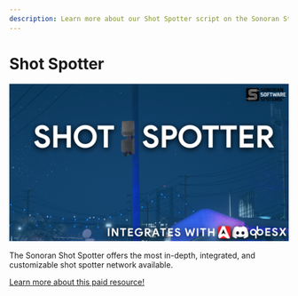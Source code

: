 ```yaml
---
description: Learn more about our Shot Spotter script on the Sonoran Store!
---
```


# Shot Spotter

![Sonoran Store - Shot Spotter](<../../.gitbook/assets/image (16) (2) (1) (1).png>)

The Sonoran Shot Spotter offers the most in-depth, integrated, and customizable shot spotter network available.

[Learn more about this paid resource!](https://www.sonoran.store/package/5078838)
